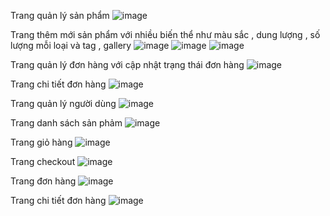 Trang quản lý sản phẩm 
![image](https://github.com/user-attachments/assets/a5bbf40e-88ab-4f6f-bb10-dd7a45be86aa)

Trang thêm mới sản phẩm với nhiều biến thể như màu sắc , dung lượng , số lượng mỗi loại và tag , gallery
![image](https://github.com/user-attachments/assets/57e34fba-5e59-450c-a0a5-bfc6164582f2)
![image](https://github.com/user-attachments/assets/0b92922d-763a-4d49-a04b-79fbdd9ed9a3)
![image](https://github.com/user-attachments/assets/6bdc4105-e79b-4157-9ca2-e66607f7e124)

Trang quản lý đơn hàng với cập nhật trạng thái đơn hàng 
![image](https://github.com/user-attachments/assets/6fd60fe5-39f3-478e-80a6-ff56f26682a4)

Trang chi tiết đơn hàng
![image](https://github.com/user-attachments/assets/5917e705-0e07-46fe-9484-668bd72a9265)

Trang quản lý người dùng
![image](https://github.com/user-attachments/assets/7ebb9141-f290-4917-81c3-dbdd5b0e0237)

Trang danh sách sản phảm
![image](https://github.com/user-attachments/assets/05ff21be-5c9b-408c-84b9-d3ebf70efa8f)

Trang giỏ hàng
![image](https://github.com/user-attachments/assets/3acc8ead-04d0-422d-b974-57747562bb13)

Trang checkout
![image](https://github.com/user-attachments/assets/6d9858ba-37d9-4f81-8dda-2aeb905ab514)

Trang đơn hàng
![image](https://github.com/user-attachments/assets/8bfb6a3a-0b13-416d-8b58-82e1984c64ef)

Trang chi tiết đơn hàng
![image](https://github.com/user-attachments/assets/92d6c866-2c3a-4dc2-80e9-086c08118bc2)

